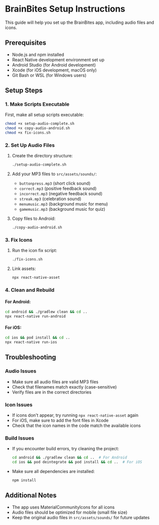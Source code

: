 # BrainBites Setup Instructions

This guide will help you set up the BrainBites app, including audio files and icons.

## Prerequisites

- Node.js and npm installed
- React Native development environment set up
- Android Studio (for Android development)
- Xcode (for iOS development, macOS only)
- Git Bash or WSL (for Windows users)

## Setup Steps

### 1. Make Scripts Executable

First, make all setup scripts executable:

```bash
chmod +x setup-audio-complete.sh
chmod +x copy-audio-android.sh
chmod +x fix-icons.sh
```

### 2. Set Up Audio Files

1. Create the directory structure:
   ```bash
   ./setup-audio-complete.sh
   ```

2. Add your MP3 files to `src/assets/sounds/`:
   - `buttonpress.mp3` (short click sound)
   - `correct.mp3` (positive feedback sound)
   - `incorrect.mp3` (negative feedback sound)
   - `streak.mp3` (celebration sound)
   - `menumusic.mp3` (background music for menu)
   - `gamemusic.mp3` (background music for quiz)

3. Copy files to Android:
   ```bash
   ./copy-audio-android.sh
   ```

### 3. Fix Icons

1. Run the icon fix script:
   ```bash
   ./fix-icons.sh
   ```

2. Link assets:
   ```bash
   npx react-native-asset
   ```

### 4. Clean and Rebuild

#### For Android:
```bash
cd android && ./gradlew clean && cd ..
npx react-native run-android
```

#### For iOS:
```bash
cd ios && pod install && cd ..
npx react-native run-ios
```

## Troubleshooting

### Audio Issues
- Make sure all audio files are valid MP3 files
- Check that filenames match exactly (case-sensitive)
- Verify files are in the correct directories

### Icon Issues
- If icons don't appear, try running `npx react-native-asset` again
- For iOS, make sure to add the font files in Xcode
- Check that the icon names in the code match the available icons

### Build Issues
- If you encounter build errors, try cleaning the project:
  ```bash
  cd android && ./gradlew clean && cd ..  # For Android
  cd ios && pod deintegrate && pod install && cd ..  # For iOS
  ```
- Make sure all dependencies are installed:
  ```bash
  npm install
  ```

## Additional Notes

- The app uses MaterialCommunityIcons for all icons
- Audio files should be optimized for mobile (small file size)
- Keep the original audio files in `src/assets/sounds/` for future updates
